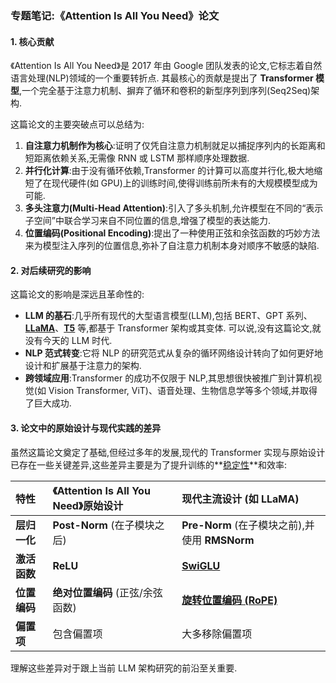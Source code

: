 ### 专题笔记:《Attention Is All You Need》论文

#### 1. 核心贡献

《Attention Is All You Need》是 2017 年由 Google 团队发表的论文,它标志着自然语言处理(NLP)领域的一个重要转折点. 其最核心的贡献是提出了 **Transformer 模型**,一个完全基于注意力机制、摒弃了循环和卷积的新型序列到序列(Seq2Seq)架构. 

这篇论文的主要突破点可以总结为:

1.  **自注意力机制作为核心**:证明了仅凭自注意力机制就足以捕捉序列内的长距离和短距离依赖关系,无需像 RNN 或 LSTM 那样顺序处理数据. 
2.  **并行化计算**:由于没有循环依赖,Transformer 的计算可以高度并行化,极大地缩短了在现代硬件(如 GPU)上的训练时间,使得训练前所未有的大规模模型成为可能. 
3.  **多头注意力(Multi-Head Attention)**:引入了多头机制,允许模型在不同的“表示子空间”中联合学习来自不同位置的信息,增强了模型的表达能力. 
4.  **位置编码(Positional Encoding)**:提出了一种使用正弦和余弦函数的巧妙方法来为模型注入序列的位置信息,弥补了自注意力机制本身对顺序不敏感的缺陷. 

#### 2. 对后续研究的影响

这篇论文的影响是深远且革命性的:

-   **LLM 的基石**:几乎所有现代的大型语言模型(LLM),包括 BERT、GPT 系列、**[LLaMA](./Lecture3-LLaMA-Architecture.md)**、**[T5](./Lecture3-T5-Model.md)** 等,都基于 Transformer 架构或其变体. 可以说,没有这篇论文,就没有今天的 LLM 时代. 
-   **NLP 范式转变**:它将 NLP 的研究范式从复杂的循环网络设计转向了如何更好地设计和扩展基于注意力的架构. 
-   **跨领域应用**:Transformer 的成功不仅限于 NLP,其思想很快被推广到计算机视觉(如 Vision Transformer, ViT)、语音处理、生物信息学等多个领域,并取得了巨大成功. 

#### 3. 论文中的原始设计与现代实践的差异

虽然这篇论文奠定了基础,但经过多年的发展,现代的 Transformer 实现与原始设计已存在一些关键差异,这些差异主要是为了提升训练的**[稳定性](./Lecture3-Training-Stability-Tricks.md)**和效率:

| 特性 | 《Attention Is All You Need》原始设计 | 现代主流设计 (如 LLaMA) |
| :--- | :--- | :--- |
| **层归一化** | **Post-Norm** (在子模块之后) | **Pre-Norm** (在子模块之前),并使用 **RMSNorm** |
| **激活函数** | **ReLU** | **[SwiGLU](./Lecture3-Activation-Functions.md)** |
| **位置编码** | **绝对位置编码** (正弦/余弦函数) | **[旋转位置编码 (RoPE)](./Lecture3-Positional-Embedding.md)** |
| **偏置项** | 包含偏置项 | 大多移除偏置项 |

理解这些差异对于跟上当前 LLM 架构研究的前沿至关重要. 